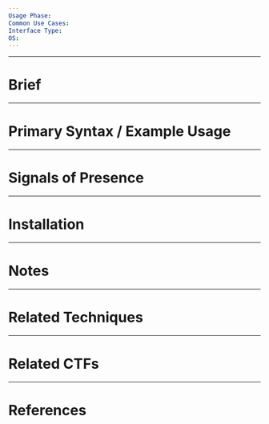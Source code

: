 ```yaml
---
Usage Phase: 
Common Use Cases: 
Interface Type: 
OS:
---
```

---
# Brief


---
# Primary Syntax / Example Usage


---
# Signals of Presence


---
# Installation


---
# Notes


---
# Related Techniques


---
# Related CTFs


---
# References
